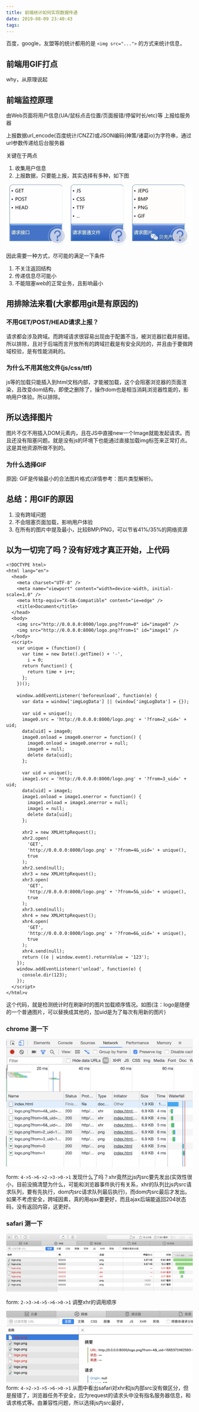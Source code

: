 ```yaml
---
title: 前端统计如何实现数据传递
date: 2019-08-09 23:40:43
tags:
---
```


百度，google，友盟等的统计都用的是 `<img src="...">` 的方式来统计信息，

## 前端用GIF打点

  why，从原理说起

## 前端监控原理

由Web页面将用户信息(UA/鼠标点击位置/页面报错/停留时长/etc)等 上报给服务器

上报数据url_encode(百度统计/CNZZ)或JSON编码(神策/诸葛io)为字符串，通过url参数传递给后台服务器

关键在于两点

1. 收集用户信息
2. 上报数据，只要能上报，其实选择有多种，如下图

![20190810002049.png](https://raw.githubusercontent.com/LiDengHui/images/master/img20190810002049.png)

因此需要一种方式，尽可能的满足一下条件

1. 不关注返回结构
2. 传递信息尽可能小
3. 不能阻塞web的正常业务，且影响最小

## 用排除法来看(大家都用git是有原因的)

### 不用GET/POST/HEAD请求上报？

请求都会涉及跨域。而跨域请求很容易出现由于配置不当，被浏览器拦截并报错。所以排除，且对于后端而言开放所有的跨域拦截是有安全风险的，并且由于要做跨域校验，是有性能消耗的。

### 为什么不用其他文件(js/css/ttf)

js等的加载只能插入到html文档内部，才能被加载，这个会阻塞浏览器的页面渲染，且改变dom结构，即使之删除了，操作dom也是相当消耗浏览器性能的，影响用户体验。所以排除。

## 所以选择图片

图片不仅不用插入DOM元素内，且在JS中直接new一个Image就能发起请求。而且还没有阻塞问题。就是没有js的环境下也能通过直接加载img标签来正常打点。这是其他资源所做不到的。

### 为什么选择GIF

原因: GIF是传输最小的合法图片格式(详情参考：图片类型解析)。

## 总结：用GIF的原因

1. 没有跨域问题
2. 不会阻塞页面加载，影响用户体验
3. 在所有的图片中提及最小，比较BMP/PNG，可以节省41%/35%的网络资源


## 以为一切完了吗？没有好戏才真正开始，上代码

    <!DOCTYPE html>
    <html lang="en">
      <head>
        <meta charset="UTF-8" />
        <meta name="viewport" content="width=device-width, initial-scale=1.0" />
        <meta http-equiv="X-UA-Compatible" content="ie=edge" />
        <title>Document</title>
      </head>
      <body>
        <img src="http://0.0.0.0:8000/logo.png?from=0" id="image0" />
        <img src="http://0.0.0.0:8000/logo.png?from=1" id="image1" />
      </body>
      <script>
        var unique = (function() {
          var time = new Date().getTime() + '-',
            i = 0;
          return function() {
            return time + i++;
          };
        })();

        window.addEventListener('beforeunload', function(e) {
          var data = window['imgLogData'] || (window['imgLogData'] = {});

          var uid = unique();
          image0.src = 'http://0.0.0.0:8000/logo.png' + '?from=2_uid=' + uid;
          data[uid] = image0;
          image0.onload = image0.onerror = function() {
            image0.onload = image0.onerror = null;
            image0 = null;
            delete data[uid];
          };

          var uid = unique();
          image1.src = 'http://0.0.0.0:8000/logo.png' + '?from=3_uid=' + uid;
          data[uid] = image1;
          image1.onload = image1.onerror = function() {
            image1.onload = image1.onerror = null;
            image1 = null;
            delete data[uid];
          };

          xhr2 = new XMLHttpRequest();
          xhr2.open(
            'GET',
            'http://0.0.0.0:8000/logo.png' + '?from=4&_uid=' + unique(),
            true
          );
          xhr2.send(null);
          xhr3 = new XMLHttpRequest();
          xhr3.open(
            'GET',
            'http://0.0.0.0:8000/logo.png' + '?from=5&_uid=' + unique(),
            true
          );
          xhr3.send(null);
          xhr4 = new XMLHttpRequest();
          xhr4.open(
            'GET',
            'http://0.0.0.0:8000/logo.png' + '?from=6&_uid=' + unique(),
            true
          );
          xhr4.send(null);
          return ((e | window.event).returnValue = '123');
        });
        window.addEventListener('unload', function(e) {
          console.dir(123);
        });
      </script>
    </html>v

这个代码，就是检测统计时在刷新时的图片加载顺序情况。如图(注：logo是随便的一个普通图片，可以替换成其他的，加uid是为了每次有用新的图片)

### chrome 测一下

![20190810004819.png](https://raw.githubusercontent.com/LiDengHui/images/master/img20190810004819.png)

form: `4->5->6->2->3->0->1`
发现什么了吗？xhr竟然比js内src要先发出(实效性很小，目前没搞清楚为什么，可能和浏览器事件执行有关系，xhr的队列比js内src请求队列，要有先执行，dom内src请求队列最后执行)，而dom内src最后才发出。如果不考虑安全，跨域因素，真的用ajax要更好，而且ajax后端能返回204状态码，没有返回内容，这更好。

### safari 测一下

![20190810013434.png](https://raw.githubusercontent.com/LiDengHui/images/master/img20190810013434.png)

form: `2->3->4->5->6->0->1`
调整xhr的调用顺序

![20190810014238.png](https://raw.githubusercontent.com/LiDengHui/images/master/img20190810014238.png)
form: `4->2->3->5->6->0->1`
从图中看出safari对xhr和js内部src没有做区分，但是报错了，浏览器任务不安全，应为request的请求头中没有指名服务器信息，和请求格式等。由兼容性问题，所以选择js内src最好，

